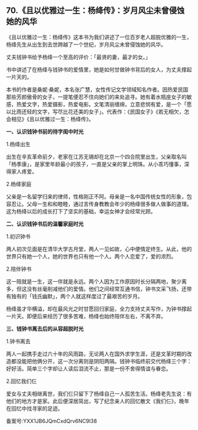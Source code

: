 ## 70.《且以优雅过一生：杨绛传》：岁月风尘未曾侵蚀她的风华
《且以优雅过一生：杨绛传》这本书为我们讲述了一位百岁老人超脱优雅的一生，杨绛先生从出生到去世跨越了一个世纪，岁月风尘未曾侵蚀她的风华。


丈夫钱钟书给予杨绛一个至高的评价：「最贤的妻，最才的女。」


书中讲述了在杨绛与钱钟书的爱情里，她是如何甘做钟书背后的女人，为丈夫撑起一片天的。


本书的作者是桑妮·桑妮，本名张广慧，女性传记文学领域知名作者。因热爱民国那些芳颜傲骨的女子，一提笔便忍不住向她们的来处追寻。她有着水瓶座女子的敏感，热爱文字，热爱摄影，热爱电影。文笔清丽缠绵，立意悲悯有爱，是一个「愿以比雨还轻的文字，写尽比花还美的女子」。代表作：《民国女子》《若无相欠，怎会相见》《且以优雅过一生：杨绛传》。


**一、认识钱钟书前的待字闺中时光**


1.杨绛出生


出生在辛亥革命前夕，老家在江苏无锡却在北京一个四合院里出生，父亲取名叫「杨季康」，是家里年龄最小的孩子，一直是父亲的掌上明珠。从小乖巧懂事，深得家人疼爱。


2.杨绛家庭


父亲是一名留学归来的律师，性格刚正不阿。母亲是一名中国传统女性的形象，包容忍让。父母一生和和睦睦，通过言传身教教会年少的杨绛很多做人做事的道理。这为杨绛以后的成长打下了坚实的基础，幸运女神才会经常光顾。


**二、认识钱钟书后的温馨家庭时光**


1.初识钟书


两人初次见面是在清华大学古月堂，两人一见如故，心中便情定终生。从此，他的世界只有她一个人，她的世界也只有他一个人。两个人恋爱了，爱的浓烈。


2.陪伴钟书


这一陪就是一生，这一伴就是永远。两个人因为工作原因时长分隔两地，聚少离多，但这没有丝毫削减他们的爱情。他们之间经常互通书信，钟书文采飞扬，还带有独有的「钱氏幽默」，两个人就这样度过了最艰苦的岁月。


杨绛虽才华横溢，却在最风光之时甘愿回归家庭，全力支持丈夫写作，为钟书撑起一片天。即便后来经历了很多苦难，杨绛也始终陪伴左右，不离不弃。


**三、钱钟书离去后的从容超脱时光**


1.钟书离去


两人一起携手走过六十年的风雨路，无论两人在国外求学生涯，还是文革时期的改造都没能把他俩分开，这一次分离则是阴阳两隔。钱钟书临终前交代杨绛三个字：好好活。简单三个字却让人读后泪流不止，那是一份不舍得情谊与眷恋。


2.回忆我们仨


爱女与丈夫相继离世，我们仨只留下了杨绛自己一人孤苦生活。杨绛老先生说：有他们的地方才是家。此后便深居简出，写了纪念亲人的回忆散文《我们仨》，晚年在回忆中找寻家的足迹。


备案号:YXX1JB6JQmCxdQrv6NC9l38


